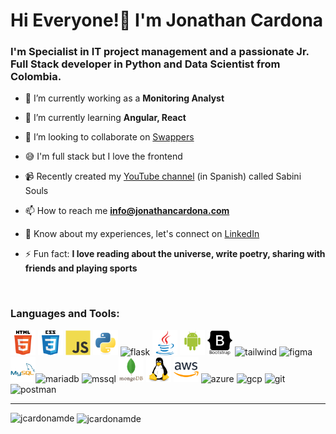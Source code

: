 <h1 align="left">Hi Everyone!👋 I'm Jonathan Cardona</h1>
<h3 align="left">I'm Specialist in IT project management and a passionate Jr. Full Stack developer in Python and Data Scientist from Colombia.</h3>



- 🔭 I’m currently working as a **Monitoring Analyst**

- 🌱 I’m currently learning **Angular, React**

- 👯 I’m looking to collaborate on [Swappers](https://github.com/jcardonamde/swappers)

- :sweat_smile: I'm full stack but I love the frontend

- :video_camera: Recently created my [YouTube channel](https://www.youtube.com/channel/UCTpyIegZckVqCfPhYSNTsOQ) (in Spanish) called Sabini Souls

- 📫 How to reach me **info@jonathancardona.com**

- 📄 Know about my experiences, let's connect on [LinkedIn](https://www.linkedin.com/in/jonathan-cardona-calderon-co/)

- ⚡ Fun fact: **I love reading about the universe, write poetry, sharing with friends and playing sports**

<br>

<h3 align="left">Languages and Tools:</h3>
<p align="left">
<img src="https://raw.githubusercontent.com/devicons/devicon/master/icons/html5/html5-original-wordmark.svg" alt="html5" width="40" height="40"/>
<img src="https://raw.githubusercontent.com/devicons/devicon/master/icons/css3/css3-original-wordmark.svg" alt="css3" width="40" height="40"/>
<img src="https://raw.githubusercontent.com/devicons/devicon/master/icons/javascript/javascript-original.svg" alt="javascript" width="40" height="40"/>
<img src="https://raw.githubusercontent.com/devicons/devicon/master/icons/python/python-original.svg" alt="python" width="40" height="40"/>
<img src="https://www.vectorlogo.zone/logos/pocoo_flask/pocoo_flask-icon.svg" alt="flask" width="40" height="40"/>
<img src="https://raw.githubusercontent.com/devicons/devicon/master/icons/java/java-original.svg" alt="java" width="40" height="40"/>
<img src="https://raw.githubusercontent.com/devicons/devicon/master/icons/android/android-original-wordmark.svg" alt="android" width="40" height="40"/>
<img src="https://raw.githubusercontent.com/devicons/devicon/master/icons/bootstrap/bootstrap-plain-wordmark.svg" alt="bootstrap" width="40" height="40"/>
<img src="https://www.vectorlogo.zone/logos/tailwindcss/tailwindcss-icon.svg" alt="tailwind" width="40" height="40"/>
<img src="https://www.vectorlogo.zone/logos/figma/figma-icon.svg" alt="figma" width="40" height="40"/>
<img src="https://raw.githubusercontent.com/devicons/devicon/master/icons/mysql/mysql-original-wordmark.svg" alt="mysql" width="40" height="40"/><img src="https://www.vectorlogo.zone/logos/mariadb/mariadb-icon.svg" alt="mariadb" width="40" height="40"/>
<img src="https://www.svgrepo.com/show/303229/microsoft-sql-server-logo.svg" alt="mssql" width="40" height="40"/>
<img src="https://raw.githubusercontent.com/devicons/devicon/master/icons/mongodb/mongodb-original-wordmark.svg" alt="mongodb" width="40" height="40"/>
<img src="https://raw.githubusercontent.com/devicons/devicon/master/icons/linux/linux-original.svg" alt="linux" width="40" height="40"/>
<img src="https://raw.githubusercontent.com/devicons/devicon/master/icons/amazonwebservices/amazonwebservices-original-wordmark.svg" alt="aws" width="40" height="40"/>
<img src="https://www.vectorlogo.zone/logos/microsoft_azure/microsoft_azure-icon.svg" alt="azure" width="40" height="40"/>
<img src="https://www.vectorlogo.zone/logos/google_cloud/google_cloud-icon.svg" alt="gcp" width="40" height="40"/>
<img src="https://www.vectorlogo.zone/logos/git-scm/git-scm-icon.svg" alt="git" width="40" height="40"/><img src="https://www.vectorlogo.zone/logos/getpostman/getpostman-icon.svg" alt="postman" width="40" height="40"/>
</p>

<hr>

<p><img align="left" src="https://github-readme-stats.vercel.app/api/top-langs?username=jcardonamde&show_icons=true&locale=en&layout=compact" alt="jcardonamde" /></p>
<p>&nbsp;<img align="center" src="https://github-readme-stats.vercel.app/api?username=jcardonamde&show_icons=true&locale=en" alt="jcardonamde" /></p>






